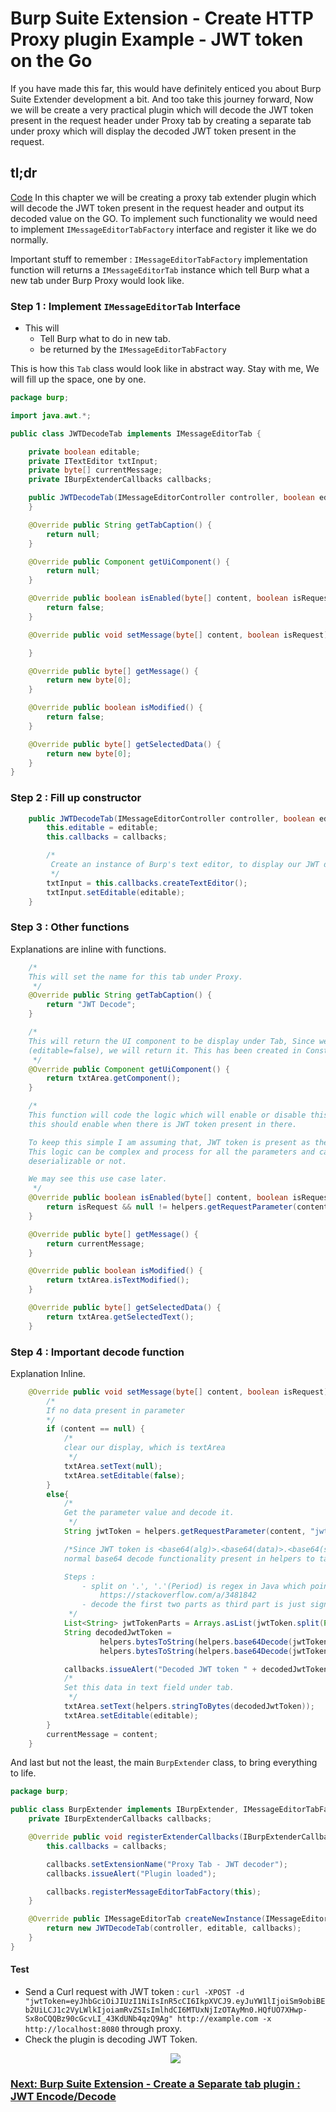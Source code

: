 # Burp Suite Extension - Create HTTP Proxy plugin Example - JWT token on the Go

If you have made this far, this would have definitely enticed you about Burp Suite Extender development a bit. And too take this journey forward, Now we will be create a very practical plugin which will decode the JWT token present in the request header under Proxy tab by creating a separate tab under proxy which will display the decoded JWT token present in the request.

## tl;dr
[Code](../../code/BurpExtenderChapter7)
In this chapter we will be creating a proxy tab extender plugin which will decode the JWT token present in the request header and output its decoded value on the GO. To implement such functionality we would need to implement `IMessageEditorTabFactory` interface and register it like we do normally.

Important stuff to remember : `IMessageEditorTabFactory` implementation function will returns a `IMessageEditorTab` instance which tell Burp what a new tab under Burp Proxy would look like.

### Step 1 : Implement `IMessageEditorTab` Interface
- This will
    - Tell Burp what to do in new tab.
    - be returned by the `IMessageEditorTabFactory`

This is how this `Tab` class would look like in abstract way. Stay with me, We will fill up the space, one by one.

```java
package burp;

import java.awt.*;

public class JWTDecodeTab implements IMessageEditorTab {

    private boolean editable;
    private ITextEditor txtInput;
    private byte[] currentMessage;
    private IBurpExtenderCallbacks callbacks;

    public JWTDecodeTab(IMessageEditorController controller, boolean editable) {
    }

    @Override public String getTabCaption() {
        return null;
    }

    @Override public Component getUiComponent() {
        return null;
    }

    @Override public boolean isEnabled(byte[] content, boolean isRequest) {
        return false;
    }

    @Override public void setMessage(byte[] content, boolean isRequest) {

    }

    @Override public byte[] getMessage() {
        return new byte[0];
    }

    @Override public boolean isModified() {
        return false;
    }

    @Override public byte[] getSelectedData() {
        return new byte[0];
    }
}
```
### Step 2 : Fill up constructor

```java
    public JWTDecodeTab(IMessageEditorController controller, boolean editable, IBurpExtenderCallbacks callbacks) {
        this.editable = editable;
        this.callbacks = callbacks;

        /*
         Create an instance of Burp's text editor, to display our JWT decode data.
         */
        txtInput = this.callbacks.createTextEditor();
        txtInput.setEditable(editable);
    }
```

### Step 3 : Other functions
Explanations are inline with functions.

```java
    /*
    This will set the name for this tab under Proxy.
     */
    @Override public String getTabCaption() {
        return "JWT Decode";
    }
```

```java
    /*
    This will return the UI component to be display under Tab, Since we just want to display the text-editor
    (editable=false), we will return it. This has been created in Constructor.
     */
    @Override public Component getUiComponent() {
        return txtArea.getComponent();
    }

    /*
    This function will code the logic which will enable or disable this Tab. So since this is JWT decode tab plugin
    this should enable when there is JWT token present in there.

    To keep this simple I am assuming that, JWT token is present as the part of parameter name `jwtToken`.
    This logic can be complex and process for all the parameters and can check if there is any field with data JWT
    deserializable or not.

    We may see this use case later.
     */
    @Override public boolean isEnabled(byte[] content, boolean isRequest) {
        return isRequest && null != helpers.getRequestParameter(content, "jwtToken");
    }
```

```java
    @Override public byte[] getMessage() {
        return currentMessage;
    }

    @Override public boolean isModified() {
        return txtArea.isTextModified();
    }

    @Override public byte[] getSelectedData() {
        return txtArea.getSelectedText();
    }
```

### Step 4 : Important decode function
Explanation Inline.
```java
    @Override public void setMessage(byte[] content, boolean isRequest) {
        /*
        If no data present in parameter
        */
        if (content == null) {
            /*
            clear our display, which is textArea
             */
            txtArea.setText(null);
            txtArea.setEditable(false);
        }
        else{
            /*
            Get the parameter value and decode it.
             */
            String jwtToken = helpers.getRequestParameter(content, "jwtToken").getValue();

            /*Since JWT token is <base64(alg)>.<base64(data)>.<base64(signature)> in simple terms, so we can use
            normal base64 decode functionality present in helpers to take this out data in plain text fmt.

            Steps :
                - split on '.', '.'(Period) is regex in Java which points to all chars so make sure you use patterns.
                    https://stackoverflow.com/a/3481842
                - decode the first two parts as third part is just signature.
             */
            List<String> jwtTokenParts = Arrays.asList(jwtToken.split(Pattern.quote(".")));
            String decodedJwtToken =
                    helpers.bytesToString(helpers.base64Decode(jwtTokenParts.get(0))) +"\r\n" +
                    helpers.bytesToString(helpers.base64Decode(jwtTokenParts.get(1)));

            callbacks.issueAlert("Decoded JWT token " + decodedJwtToken);
            /*
            Set this data in text field under tab.
             */
            txtArea.setText(helpers.stringToBytes(decodedJwtToken));
            txtArea.setEditable(editable);
        }
        currentMessage = content;
    }
```

And last but not the least, the main `BurpExtender` class, to bring everything to life.
```java
package burp;

public class BurpExtender implements IBurpExtender, IMessageEditorTabFactory{
    private IBurpExtenderCallbacks callbacks;

    @Override public void registerExtenderCallbacks(IBurpExtenderCallbacks callbacks) {
        this.callbacks = callbacks;

        callbacks.setExtensionName("Proxy Tab - JWT decoder");
        callbacks.issueAlert("Plugin loaded");

        callbacks.registerMessageEditorTabFactory(this);
    }

    @Override public IMessageEditorTab createNewInstance(IMessageEditorController controller, boolean editable) {
        return new JWTDecodeTab(controller, editable, callbacks);
    }
}

```
#### Test
- Send a Curl request with JWT token : `curl -XPOST -d "jwtToken=eyJhbGciOiJIUzI1NiIsInR5cCI6IkpXVCJ9.eyJuYW1lIjoiSm9obiBEb2UiLCJ1c2VyLWlkIjoiamRvZSIsImlhdCI6MTUxNjIzOTAyMn0.HQfUO7XHwp-Sx8oCQQBz90cGcvLI_43KdUNb4qzQ9Ag" http://example.com -x http://localhost:8080` through proxy.
- Check the plugin is decoding JWT Token.
    <p align=center>
        <image src="../../static/images/chapter7/file1.png" />
    </p>


### [Next: Burp Suite Extension - Create a Separate tab plugin : JWT Encode/Decode](series/Chapter8/README.md)
